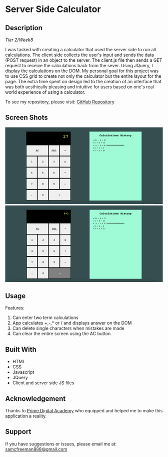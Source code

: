 # Server Side Calculator

## Description

_Tier 2/Week8_

I was tasked with creating a calculator that used the server side to run all calculations.  The client side collects the user's input and sends the data (POST request) in an object to the server.  The client.js file then sends a GET request to receive the calculations back from the sever.  Using JQuery, I display the calculations on the DOM.  My personal goal for this project was to use CSS grid to create not only the calculator but the entire layout for the page. The extra time spent on design led to the creation of an interface that was both aesthically pleasing and intuitive for users based on one's real world experience of using a calculator.  

To see my repository, please visit: [GitHub Repository](https://github.com/sam-c-freeman/weekend-jquery-server-calculator)

## Screen Shots

<img src="server-calculator-in-progress.png"/>

<img src="typing-new-calculations.png"/>


## Usage
Features:

1. Can enter two term calculations
2. App calculates +,-,* or / and displays answer on the DOM
3. Can delete single characters when mistakes are made
4. Can clear the entire screen using the AC button

## Built With

* HTML
* CSS
* Javascript
* JQuery
* Client and server side JS files

## Acknowledgement
Thanks to [Prime Digital Academy](www.primeacademy.io) who equipped and helped me to make this application a reality. 

## Support
If you have suggestions or issues, please email me at: <samcfreeman888@gmail.com>